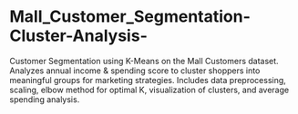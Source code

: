 # Mall_Customer_Segmentation-Cluster-Analysis-
Customer Segmentation using K-Means on the Mall Customers dataset. Analyzes annual income &amp; spending score to cluster shoppers into meaningful groups for marketing strategies. Includes data preprocessing, scaling, elbow method for optimal K, visualization of clusters, and average spending analysis.

